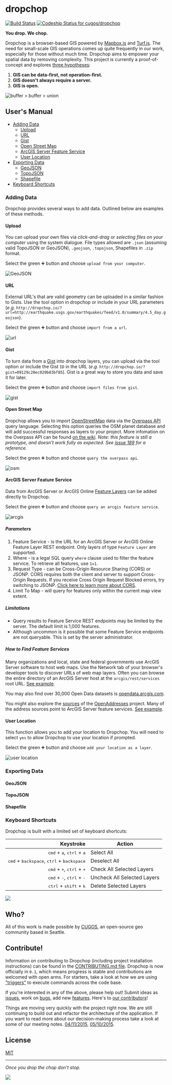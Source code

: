 # dropchop
[![Build Status](https://travis-ci.org/cugos/dropchop.svg?branch=master)](https://travis-ci.org/cugos/dropchop) [![Codeship Status for cugos/dropchop](https://codeship.com/projects/5371c9b0-02a9-0133-3603-2eafb47e949a/status?branch=master)](https://codeship.com/projects/88973)

**You drop. We chop.**

Dropchop is a browser-based GIS powered by [Mapbox.js](http://mapbox.com/mapbox.js) and [Turf.js](http://turfjs.org). The need for small-scale GIS operations comes up quite frequently in our work, especially for those without much time. Dropchop aims to empower your spatial data by removing complexity. This project is currently a proof-of-concept and explores [three hypotheses](https://github.com/cugos/dropchop/wiki/Dropchop-Inspiration):

1. **GIS can be data-first, not operation-first.**
2. **GIS doesn't always require a server.**
3. **GIS is open.**

![buffer > buffer > union](assets/dropchop-0.1.0-readme.gif)

## User's Manual

* [Adding Data](#adding-data)
    * [Upload](#upload)
    * [URL](#url)
    * [Gist](#gist)
    * [Open Street Map](#open-street-map)
    * [ArcGIS Server Feature Service](#arcgis-server-feature-service)
    * [User Location](#user-location)
* [Exporting Data](#exporting-data)
    * [GeoJSON](#geojson)
    * [TopoJSON](#topojson)
    * [Shapefile](#shapefile)
* [Keyboard Shortcuts](#keyboard-shortcuts)

### Adding Data

Dropchop provides several ways to add data. Outlined below are examples of these methods.

#### Upload

You can upload your own files via *click-and-drag* or *selecting files on your computer* using the system dialogue. File types allowed are `.json` (assuming valid TopoJSON or GeoJSON), `.geojson`, `.topojson`, Shapefiles in `.zip` format.

Select the green :heavy_plus_sign: button and choose `upload from your computer`.

![GeoJSON](assets/dc-readme-add-geojson.gif)

#### URL

External URL's that are valid geometry can be uploaded in a similar fashion to Gists. Use the tool option in dropchop or include in your URL parameters (_e.g._ `http://dropchop.io/?url=http://earthquake.usgs.gov/earthquakes/feed/v1.0/summary/4.5_day.geojson`).

Select the green :heavy_plus_sign: button and choose `import from a url`.

  ![url](assets/dc-readme-add-url.gif)

#### Gist

To turn data from a [Gist](http://gist.github.com/) into dropchop layers, you can upload via the tool option or include the Gist `ID` in the URL (_e.g._ `http://dropchop.io/?gist=09129c20ec020b83bf85`). Gist is a great way to store you data and save it for later.

Select the green :heavy_plus_sign: button and choose `import files from gist`.

![gist](assets/dc-readme-add-gist.gif)

#### Open Street Map

Dropchop allows you to import [OpenStreetMap](http://www.openstreetmap.org/) data via the [Overpass API](http://wiki.openstreetmap.org/wiki/Overpass_API) query language. Selecting this option queries the OSM planet database and will add successful responses as layers to your project. More infomation on the Overpass API can be found [on the wiki](http://wiki.openstreetmap.org/wiki/Overpass_API/Language_Guide). *Note: this feature is still a prototype, and doesn't work fully as expected. See [issue 189](https://github.com/cugos/dropchop/issues/189) for a reference.*

Select the green :heavy_plus_sign: button and choose `query the overpass api`.

![osm](assets/dc-readme-add-overpass.gif)

#### ArcGIS Server Feature Service
Data from ArcGIS Server or ArcGIS Online [Feature Layers](http://resources.arcgis.com/en/help/arcgis-rest-api/#/Layer_Table/02r3000000zr000000/) can be added directly to Dropchop.

Select the green :heavy_plus_sign: button and choose `query an arcgis feature service`.

![arcgis](assets/dc-readme-add-arcgis.gif)

##### Parameters
1. Feature Service - is the URL for an ArcGIS Server or ArcGIS Online Feature Layer REST endpoint. Only layers of type `Feature Layer` are supported.
2. Where - is a legal SQL query `where` clause used to filter the feature service. To retrieve all features, use `1=1`.
3. Request Type - can be Cross-Origin Resource Sharing (CORS) or JSONP. CORS requires both the client and server to support Cross-Origin Requests. If you receive Cross Origin Request Blocked errors, try switching to JSONP. [Click here to learn more about CORS](http://enable-cors.org/).
4. Limit To Map - will query for features only within the current map view extent.

##### Limitations
* Query results to Feature Service REST endpoints may be limited by the server. The default limit is 1,000 features.
* Although uncommon is it possible that some Feature Service endpoints are not queryable. This is set by the server administrator.

##### How to Find Feature Services
Many organizations and local, state and federal governments use ArcGIS Server software to host web maps. Use the Network tab of your browser's developer tools to discover URLs of web map layers. Often you can browse the entire directory of an ArcGIS Server host at the `arcgis/rest/services` root URL. [See example](http://sampleserver6.arcgisonline.com/arcgis/rest/services).

You may also find over 30,000 Open Data datasets is [opendata.arcgis.com](http://opendata.arcgis.com).

You might also explore the [sources](https://github.com/openaddresses/openaddresses/tree/master/sources) of the [OpenAddresses](http://openaddresses.io/) project. Many of the address sources point to ArcGIS Server feature services. [See example](https://github.com/openaddresses/openaddresses/blob/master/sources/us/wa/san_juan.json#L12).

#### User Location
This function allows you to add your location to Dropchop. You will need to select `yes` to allow Dropchop to use your location if prompted.

Select the green :heavy_plus_sign: button and choose `add your location as a layer`.

  ![user location](assets/dc-readme-add-location.gif)

### Exporting Data

#### GeoJSON

#### TopoJSON

#### Shapefile

### Keyboard Shortcuts

Dropchop is built with a limited set of keyboard shortcuts:

Keystroke | Action
---: | ---
<kbd>cmd</kbd> + <kbd>a</kbd>, <kbd>ctrl</kbd> + <kbd>a</kbd> | Select All
<kbd>cmd</kbd> + <kbd>backspace</kbd>, <kbd>ctrl</kbd> + <kbd>backspace</kbd> | Deselect All
<kbd>cmd</kbd> + <kbd>+</kbd>, <kbd>ctrl</kbd> + <kbd>+</kbd> | Check All Selected Layers
<kbd>cmd</kbd> + <kbd>-</kbd>, <kbd>ctrl</kbd> + <kbd>-</kbd> | Uncheck All Selected Layers
<kbd>ctrl</kbd> + <kbd>shift</kbd> + <kbd>k</kbd> | Delete Selected Layers

![](assets/readme-keyboard-shortcuts.gif)

## Who?

All of this work is made possible by [CUGOS](http://cugos.org), an open-source geo community based in Seattle.

## Contribute!

Information on contributing to Dropchop (including project installation instructions) can be found in the [CONTRIBUTING.md file](CONTRIBUTING.md). Dropchop is now officially in `0.1`, which means progress is stable and contributions are welcomed with open arms. For starters, take a look at how we are using ["triggers"](CONTRIBUTING.md#triggers) to execute commands across the code base.

If you're interested in any of the above, please help out! Submit ideas as [issues](https://github.com/cugos/dropchop/issues), work on [bugs](https://github.com/cugos/dropchop/labels/bug), add new [features](https://github.com/cugos/dropchop/labels/enhancement). Here's to [our contributors](https://github.com/cugos/dropchop/graphs/contributors)!

Things are moving very quickly with the project right now. We are still continuing to build out and refactor the architecture of the application. If you want to read more about our decision-making process take a look at some of our meeting notes. [04/11/2015](https://github.com/cugos/dropchop/wiki/Meeting-Notes---04-11-2015), [05/10/2015](https://github.com/cugos/dropchop/wiki/Meeting-Notes-05-10-2015).

## License

[MIT](LICENSE.md)

---

*Once you drop the chop don't stop.*

![](assets/drop-n-chop-logo.png)
